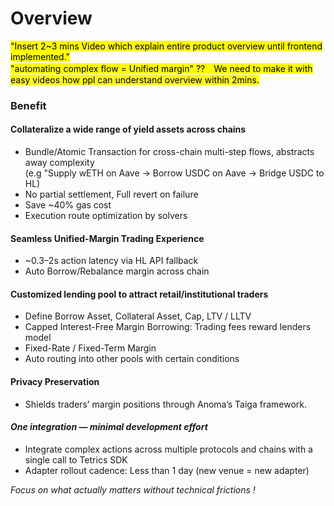 # Overview

<mark style="color:$success;">"Insert 2\~3 mins Video which explain entire product overview until frontend implemented."</mark>\
&#x20;<mark style="color:$success;">"automating complex flow = Unified margin" ??　We need to make it with easy videos how ppl can understand overview within 2mins.</mark>



### Benefit

#### Collateralize a wide range of yield assets across chains

* Bundle/Atomic Transaction for cross-chain multi-step flows, abstracts away complexity\
  (e.g "Supply wETH on Aave → Borrow USDC on Aave → Bridge USDC to HL)
* No partial settlement, Full revert on failure
* Save \~40% gas cost
* Execution route optimization by solvers

#### Seamless Unified-Margin Trading Experience

* \~0.3–2s action latency via HL API fallback
* Auto Borrow/Rebalance margin across chain

#### Customized lending pool to attract retail/institutional traders

* Define Borrow Asset, Collateral Asset, Cap, LTV / LLTV
* Capped Interest-Free Margin Borrowing: Trading fees reward lenders model
* Fixed-Rate / Fixed-Term Margin
* Auto routing into other pools with certain conditions

#### Privacy Preservation

* Shields traders’ margin positions through Anoma’s Taiga framework.

#### &#x20;_One integration — minimal development effort_

* Integrate complex actions across multiple protocols and chains with a single call to Tetrics SDK
* Adapter rollout cadence:  Less than  1 day (new venue = new adapter)

_Focus on what actually matters without technical frictions !_
